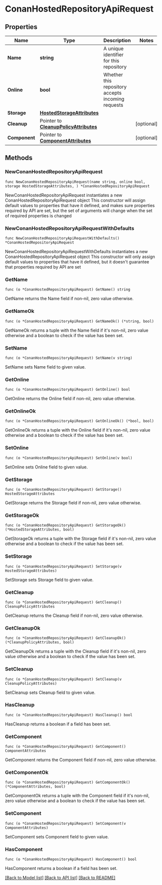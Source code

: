# ConanHostedRepositoryApiRequest

## Properties

Name | Type | Description | Notes
------------ | ------------- | ------------- | -------------
**Name** | **string** | A unique identifier for this repository | 
**Online** | **bool** | Whether this repository accepts incoming requests | 
**Storage** | [**HostedStorageAttributes**](HostedStorageAttributes.md) |  | 
**Cleanup** | Pointer to [**CleanupPolicyAttributes**](CleanupPolicyAttributes.md) |  | [optional] 
**Component** | Pointer to [**ComponentAttributes**](ComponentAttributes.md) |  | [optional] 

## Methods

### NewConanHostedRepositoryApiRequest

`func NewConanHostedRepositoryApiRequest(name string, online bool, storage HostedStorageAttributes, ) *ConanHostedRepositoryApiRequest`

NewConanHostedRepositoryApiRequest instantiates a new ConanHostedRepositoryApiRequest object
This constructor will assign default values to properties that have it defined,
and makes sure properties required by API are set, but the set of arguments
will change when the set of required properties is changed

### NewConanHostedRepositoryApiRequestWithDefaults

`func NewConanHostedRepositoryApiRequestWithDefaults() *ConanHostedRepositoryApiRequest`

NewConanHostedRepositoryApiRequestWithDefaults instantiates a new ConanHostedRepositoryApiRequest object
This constructor will only assign default values to properties that have it defined,
but it doesn't guarantee that properties required by API are set

### GetName

`func (o *ConanHostedRepositoryApiRequest) GetName() string`

GetName returns the Name field if non-nil, zero value otherwise.

### GetNameOk

`func (o *ConanHostedRepositoryApiRequest) GetNameOk() (*string, bool)`

GetNameOk returns a tuple with the Name field if it's non-nil, zero value otherwise
and a boolean to check if the value has been set.

### SetName

`func (o *ConanHostedRepositoryApiRequest) SetName(v string)`

SetName sets Name field to given value.


### GetOnline

`func (o *ConanHostedRepositoryApiRequest) GetOnline() bool`

GetOnline returns the Online field if non-nil, zero value otherwise.

### GetOnlineOk

`func (o *ConanHostedRepositoryApiRequest) GetOnlineOk() (*bool, bool)`

GetOnlineOk returns a tuple with the Online field if it's non-nil, zero value otherwise
and a boolean to check if the value has been set.

### SetOnline

`func (o *ConanHostedRepositoryApiRequest) SetOnline(v bool)`

SetOnline sets Online field to given value.


### GetStorage

`func (o *ConanHostedRepositoryApiRequest) GetStorage() HostedStorageAttributes`

GetStorage returns the Storage field if non-nil, zero value otherwise.

### GetStorageOk

`func (o *ConanHostedRepositoryApiRequest) GetStorageOk() (*HostedStorageAttributes, bool)`

GetStorageOk returns a tuple with the Storage field if it's non-nil, zero value otherwise
and a boolean to check if the value has been set.

### SetStorage

`func (o *ConanHostedRepositoryApiRequest) SetStorage(v HostedStorageAttributes)`

SetStorage sets Storage field to given value.


### GetCleanup

`func (o *ConanHostedRepositoryApiRequest) GetCleanup() CleanupPolicyAttributes`

GetCleanup returns the Cleanup field if non-nil, zero value otherwise.

### GetCleanupOk

`func (o *ConanHostedRepositoryApiRequest) GetCleanupOk() (*CleanupPolicyAttributes, bool)`

GetCleanupOk returns a tuple with the Cleanup field if it's non-nil, zero value otherwise
and a boolean to check if the value has been set.

### SetCleanup

`func (o *ConanHostedRepositoryApiRequest) SetCleanup(v CleanupPolicyAttributes)`

SetCleanup sets Cleanup field to given value.

### HasCleanup

`func (o *ConanHostedRepositoryApiRequest) HasCleanup() bool`

HasCleanup returns a boolean if a field has been set.

### GetComponent

`func (o *ConanHostedRepositoryApiRequest) GetComponent() ComponentAttributes`

GetComponent returns the Component field if non-nil, zero value otherwise.

### GetComponentOk

`func (o *ConanHostedRepositoryApiRequest) GetComponentOk() (*ComponentAttributes, bool)`

GetComponentOk returns a tuple with the Component field if it's non-nil, zero value otherwise
and a boolean to check if the value has been set.

### SetComponent

`func (o *ConanHostedRepositoryApiRequest) SetComponent(v ComponentAttributes)`

SetComponent sets Component field to given value.

### HasComponent

`func (o *ConanHostedRepositoryApiRequest) HasComponent() bool`

HasComponent returns a boolean if a field has been set.


[[Back to Model list]](../README.md#documentation-for-models) [[Back to API list]](../README.md#documentation-for-api-endpoints) [[Back to README]](../README.md)


